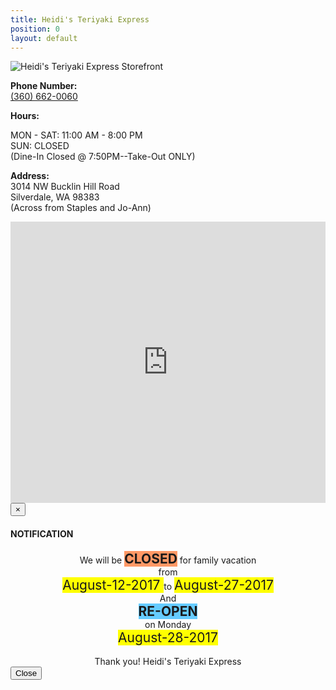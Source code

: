 ```yaml
---
title: Heidi's Teriyaki Express
position: 0
layout: default
---
```


![Heidi's Teriyaki Express Storefront](/uploads/storefront.jpg)

<p><b>Phone Number:</b> <br/><a href="360-662-0060">(360) 662-0060</a><br/></p>

<p><b>Hours:</b><br/>

MON - SAT: 11:00 AM - 8:00 PM<br/>
SUN: CLOSED<br/>
(Dine-In Closed @ 7:50PM--Take-Out ONLY)<br/>
<p/>

<p><b>Address:</b><br/>
3014 NW Bucklin Hill Road<br/>
Silverdale, WA 98383<br/>
(Across from Staples and Jo-Ann)<br/>
</p>

<iframe src="https://www.google.com/maps/embed?pb=!1m18!1m12!1m3!1d2687.707223349842!2d-122.69196668436793!3d47.65125597918769!2m3!1f0!2f0!3f0!3m2!1i1024!2i768!4f13.1!3m3!1m2!1s0x54903a9432099a4b%3A0x88500a0880d8fef4!2sHeidi\+Teriyaki\+Express!5e0!3m2!1sen!2sus!4v1469594514828" height="450" width="100%" frameborder="0" style="border:0" allowfullscreen></iframe>

<style>.notice{text-align: center;}.highlightme{background-color:#FFFF00; font-size: 150%;}.highlightmeclosed{background-color:#ff9966; font-size: 150%;}.highlightmereopen{background-color:#66ccff; font-size: 150%;}.cdate{background-color:#FFFF00; font-size: 150%;}</style><script src="https://ajax.googleapis.com/ajax/libs/jquery/3.2.1/jquery.min.js"></script><script src="https://maxcdn.bootstrapcdn.com/bootstrap/3.3.7/js/bootstrap.min.js"></script><link rel="stylesheet" href="https://maxcdn.bootstrapcdn.com/bootstrap/3.3.7/css/bootstrap.min.css"><script>$( document ).ready(function(){var timeInMs=Date.now();var msec=Date.parse("August 28, 2017");if(timeInMs < msec)$("#btn_modal").click();});</script><div class="container"> <button type="hidden" style="display:none" id="btn_modal" class="btn btn-info btn-lg" data-toggle="modal" data-target="#myModal"></button> <div class="modal fade" id="myModal" role="dialog"><div class="modal-dialog"> <div class="modal-content notic"><div class="modal-header"> <button type="button" class="close" data-dismiss="modal">&times;</button> <h4 class="modal-title">NOTIFICATION </h4></div><div class="modal-body"> <p style="word-wrap: break-word;"><div class="notice">We will be <span class="highlightmeclosed"><b>CLOSED</b></span> for family vacation<br>from <br><span class="cdate"> August-12-2017 </span> to <span class="cdate">August-27-2017</span> <br>And <br><span class="highlightmereopen"><b>RE-OPEN</b></span><br>on Monday <br><span class="cdate"> August-28-2017</span> <br><br><span>Thank you! Heidi's Teriyaki Express</span></div></div><div class="modal-footer"> <button type="button" class="btn btn-default" data-dismiss="modal">Close</button>